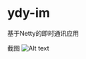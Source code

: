 # ydy-im
基于Netty的即时通讯应用

截图
![Alt text](https://note.youdao.com/yws/public/resource/243b085e59cf091e657f47f40deb49de/xmlnote/29FE143273134C31A733B9453175CC59/1039)

